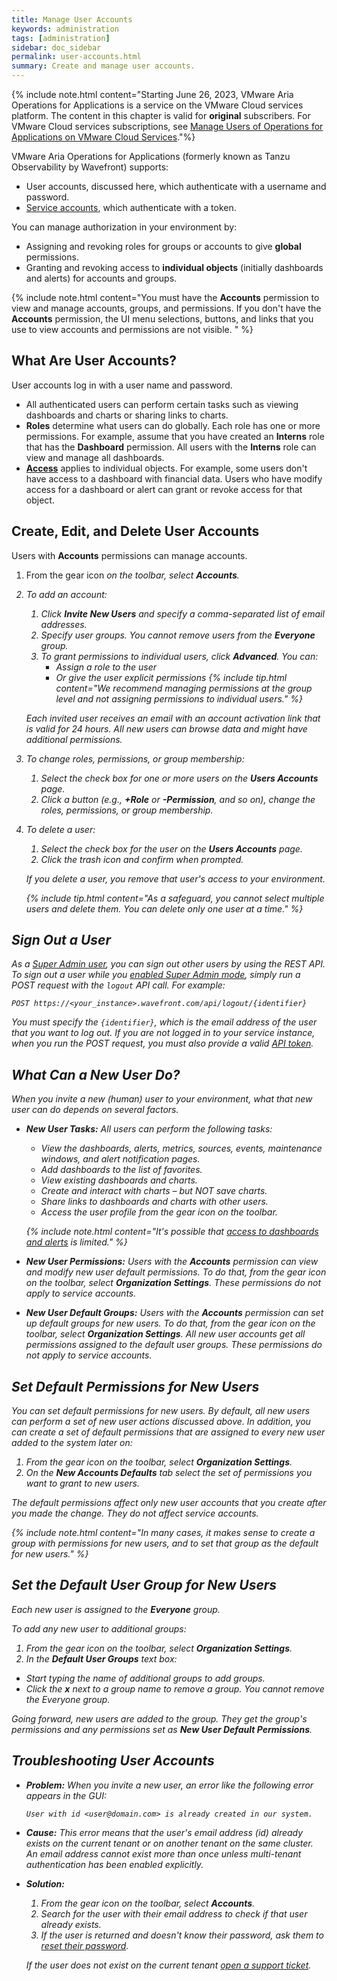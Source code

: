 ```yaml
---
title: Manage User Accounts
keywords: administration
tags: [administration]
sidebar: doc_sidebar
permalink: user-accounts.html
summary: Create and manage user accounts.
---
```


{% include note.html content="Starting June 26, 2023, VMware Aria Operations for Applications is a service on the VMware Cloud services platform. The content in this chapter is valid for **original** subscribers. For VMware Cloud services subscriptions, see [Manage Users of Operations for Applications on VMware Cloud Services](csp_user_management.html)."%}

VMware Aria Operations for Applications (formerly known as Tanzu Observability by Wavefront) supports:
* User accounts, discussed here, which authenticate with a username and password.
* [Service accounts](service-accounts.html), which authenticate with a token.

You can manage authorization in your environment by:
* Assigning and revoking roles for groups or accounts to give **global** permissions.
* Granting and revoking access to **individual objects** (initially dashboards and alerts) for accounts and groups.

{% include note.html content="You must have the **Accounts** permission to view and manage accounts, groups, and permissions. If you don't have the **Accounts** permission, the UI menu selections, buttons, and links that you use to view accounts and permissions are not visible. " %}


## What Are User Accounts?

User accounts log in with a user name and password.
* All authenticated users can perform certain tasks such as viewing dashboards and charts or sharing links to charts.
* **Roles** determine what users can do globally. Each role has one or more permissions. For example, assume that you have created an **Interns** role that has the **Dashboard** permission. All users with the **Interns** role can view and manage all dashboards.
* **[Access](access.html)** applies to individual objects. For example, some users don't have access to a dashboard with financial data. Users who have modify access for a dashboard or alert can grant or revoke access for that object.

## Create, Edit, and Delete User Accounts

Users with **Accounts** permissions can manage accounts.

1. From the gear icon <i class="fa fa-cog"/> on the toolbar, select **Accounts**.
2. To add an account:
   1. Click **Invite New Users** and specify a comma-separated list of email addresses.
   2. Specify user groups. You cannot remove users from the **Everyone** group.
   3. To grant permissions to individual users, click **Advanced**. You can:
      * Assign a role to the user
      * Or give the user explicit permissions
   {% include tip.html content="We recommend managing permissions at the group level and not assigning permissions to individual users." %}

   Each invited user receives an email with an account activation link that is valid for 24 hours. All new users can browse data and might have additional permissions.
3. To change roles, permissions, or group membership:
   1. Select the check box for one or more users on the **Users Accounts** page.
   2. Click a button (e.g., **+Role** or **-Permission**, and so on), change the roles, permissions, or group membership.
4. To delete a user:
   1. Select the check box for the user on the **Users Accounts** page.
   2. Click the trash icon and confirm when prompted.

   If you delete a user, you remove that user's access to your environment.

   {% include tip.html content="As a safeguard, you cannot select multiple users and delete them. You can delete only one user at a time." %}

## Sign Out a User

As a [Super Admin user](authorization-faq.html#who-is-the-super-admin-user), you can sign out other users by using the REST API. To sign out a user while you [enabled Super Admin mode](users_account_managing.html#enable-or-disable-super-admin-mode), simply run a POST request with the `logout` API call. For example:

```
POST https://<your_instance>.wavefront.com/api/logout/{identifier}
```

You must specify the `{identifier}`, which is the email address of the user that you want to log out. If you are not logged in to your service instance, when you run the POST request, you must also provide a valid [API token](wavefront_api.html#managing-api-tokens).

## What Can a New User Do?

When you invite a new (human) user to your environment, what that new user can do depends on several factors.

- **New User Tasks:** All users can perform the following tasks:
  * View the dashboards, alerts, metrics, sources, events, maintenance windows, and alert notification pages.
  * Add dashboards to the list of favorites.
  * View existing dashboards and charts.
  * Create and interact with charts – but NOT save charts.
  * Share links to dashboards and charts with other users.
  * Access the user profile from the gear icon <i class="fa fa-cog"/> on the toolbar.

  {% include note.html content="It's possible that [access to dashboards and alerts](access.html#how-access-control-works) is limited." %}


- **New User Permissions:** Users with the **Accounts** permission can view and modify new user default permissions. To do that, from the gear icon <i class="fa fa-cog"/> on the toolbar, select **Organization Settings**. These permissions *do not* apply to service accounts.
- **New User Default Groups:** Users with the **Accounts** permission can set up default groups for new users. To do that, from the gear icon <i class="fa fa-cog"/> on the toolbar, select **Organization Settings**.  All new user accounts get all permissions assigned to the default user groups. These permissions *do not* apply to service accounts.

## Set Default Permissions for New Users

You can set default permissions for new users. By default, all new users can perform a set of new user actions discussed above. In addition, you can create a set of default permissions that are assigned to every new user added to the system later on:

1. From the gear icon <i class="fa fa-cog"/> on the toolbar, select **Organization Settings**.
2. On the **New Accounts Defaults** tab select the set of permissions you want to grant to new users.

The default permissions affect only new user accounts that you create after you made the change. They do not affect service accounts.

{% include note.html content="In many cases, it makes sense to create a group with permissions for new users, and to set that group as the default for new users." %}

## Set the Default User Group for New Users

Each new user is assigned to the **Everyone** group.

To add any new user to additional groups:

1. From the gear icon <i class="fa fa-cog"/> on the toolbar, select **Organization Settings**.
2. In the **Default User Groups** text box:
  * Start typing the name of additional groups to add groups.
  * Click the **x** next to a group name to remove a group. You cannot remove the Everyone group.

Going forward, new users are added to the group. They get the group's permissions and any permissions set as **New User Default Permissions**.

## Troubleshooting User Accounts

* **Problem:** When you invite a new user, an error like the following error appears in the GUI:
  ```
  User with id <user@domain.com> is already created in our system.
  ```

* **Cause:**
  This error means that the user's email address (id) already exists on the current tenant or on another tenant on the same cluster. An email address cannot exist more than once unless multi-tenant authentication has been enabled explicitly.

* **Solution:**
  1. From the gear icon <i class="fa fa-cog"/> on the toolbar, select **Accounts**.
  2. Search for the user with their email address to check if that user already exists.
  3. If the user is returned and doesn't know their password, ask them to [reset their password](users_account_managing.html#reset-a-forgotten-password).

  If the user does not exist on the current tenant [open a support ticket](wavefront_support_feedback.html#support).
